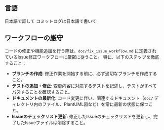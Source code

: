 ## 言語
日本語で話して
コミットログは日本語で書いて


## ワークフローの厳守

コードの修正や機能追加を行う際は、`doc/fix_issue_workflow.md` に定義されているIssue修正ワークフローに厳密に従うこと。
特に、以下のステップを徹底すること：

- **ブランチの作成**: 修正作業を開始する前に、必ず適切なブランチを作成すること。
- **テストの追加・修正**: 変更内容に対応するテストを記述し、テストがすべてパスすることを確認すること。
- **ドキュメントの最新化**: コード変更に伴い、関連するドキュメント（`doc/` ディレクトリ内のファイル、PlantUML図など）を常に最新の状態に保つこと。
- **Issueのチェックリスト更新**: 修正したIssueのチェックリストを更新し、完了したIssueファイルは削除すること。
